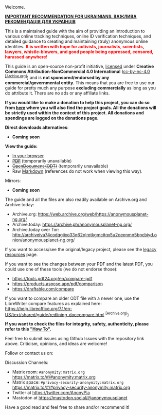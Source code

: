 Welcome.

**[IMPORTANT RECOMMENDATION FOR UKRAINIANS. ВАЖЛИВА РЕКОМЕНДАЦІЯ ДЛЯ УКРАЇНЦІВ](briar.html)**

This is a maintained guide with the aim of providing an introduction to various online tracking techniques, online ID verification techniques, and detailed guidance to creating and maintaining (truly) anonymous online identities. <span style="color: red">**It is written with hope for activists, journalists, scientists, lawyers, whistle-blowers, and good people being oppressed, censored, harassed anywhere!**</span>

This guide is an open-source non-profit initiative, [licensed](LICENSE.html) under **Creative Commons Attribution-NonCommercial 4.0 International** ([cc-by-nc-4.0] <sup>[[Archive.org]][1]</sup>) and is **not sponsored/endorsed by any commercial/governmental entity**. This means that you are free to use our guide for pretty much any purpose **excluding commercially** as long as you do attribute it. There are no ads or any affiliate links.

**If you would like to make a donation to help this project, you can do so from [here](donations.html) where you will also find the project goals. All the donations will be strictly used within the context of this project. All donations and spendings are logged on the donations page.**

**Direct downloads alternatives:**
- **Coming soon**

**View the guide:**
- [In your browser](guide.html)
- <del>[PDF](export/guide.pdf)</del> (temporarily unavailable)
- <del>[OpenDocument (ODT)](export/guide.odt)</del> (temporarily unavailable)
- Raw [Markdown](https://github.com/Anon-Planet/thgtoa/raw/master/guide.md) (references do not work when viewing this way).

Mirrors:
- **Coming soon**

The guide and all the files are also readily available on Archive.org and Archive.today:

- Archive.org: <https://web.archive.org/web/https://anonymousplanet-ng.org/>
- Archive.today: <https://archive.ph/anonymousplanet-ng.org/>
- Archive.today over Tor: <http://archiveiya74codqgiixo33q62qlrqtkgmcitqx5u2oeqnmn5bpcbiyd.onion/anonymousplanet-ng.org/>

If you want to access/see the original/legacy project, please see the [legacy resources](legacy.html) page.

If you want to see the changes between your PDF and the latest PDF, you could use one of these tools (we do not endorse those):

- <https://tools.pdf24.org/en/compare-pdf>
- <https://products.aspose.app/pdf/comparison>
- <https://draftable.com/compare>

If you want to compare an older ODT file with a newer one, use the LibreWriter compare features as explained here: <https://help.libreoffice.org/7.1/en-US/text/shared/guide/redlining_doccompare.html> <sup>[[Archive.org]][2]</sup>)

**If you want to check the files for integrity, safety, authenticity, please refer to this ["How To"](verify.html).**

Feel free to submit issues using Github Issues with the repository link above. Criticism, opinions, and ideas are welcome!

Follow or contact us on:

Discussion Channels:
- Matrix room: ```#anonymity:matrix.org``` <https://matrix.to/#/#anonymity:matrix.org>
- Matrix space: ```#privacy-security-anonymity:matrix.org``` <https://matrix.to/#/#privacy-security-anonymity:matrix.org>
- Twitter at https://twitter.com/AnonyPla 
- Mastodon at https://mastodon.social/@anonymousplanet

Have a good read and feel free to share and/or recommend it!

[cc-by-nc-4.0]: https://creativecommons.org/licenses/by-nc/4.0/
[1]: https://web.archive.org/web/https://creativecommons.org/licenses/by-nc/4.0/
[2]: https://web.archive.org/wen/https://help.libreoffice.org/7.1/en-US/text/shared/guide/redlining_doccompare.html
